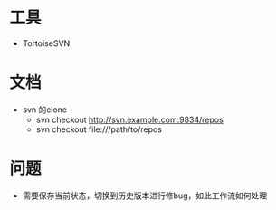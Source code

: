# 工具
* TortoiseSVN

# 文档
* svn 的clone
	* svn checkout http://svn.example.com:9834/repos
	* svn checkout file:///path/to/repos

# 问题
* 需要保存当前状态，切换到历史版本进行修bug，如此工作流如何处理
